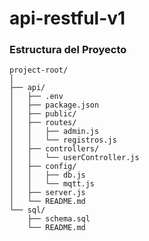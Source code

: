 # api-restful-v1

### Estructura del Proyecto

```plaintext
project-root/
│
├── api/
│   ├── .env
│   ├── package.json
│   ├── public/
│   ├── routes/
│   │   ├── admin.js
│   │   └── registros.js
│   ├── controllers/
│   │   └── userController.js
│   ├── config/
│   │   ├── db.js
│   │   └── mqtt.js
│   ├── server.js
│   └── README.md
└── sql/
    ├── schema.sql
    └── README.md

